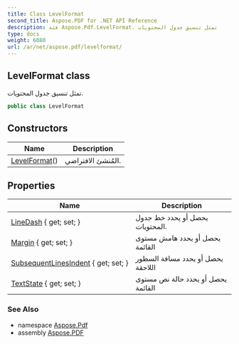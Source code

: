 ```yaml
---
title: Class LevelFormat
second_title: Aspose.PDF for .NET API Reference
description: فئة Aspose.Pdf.LevelFormat. تمثل تنسيق جدول المحتويات
type: docs
weight: 6080
url: /ar/net/aspose.pdf/levelformat/
---
```

## LevelFormat class

تمثل تنسيق جدول المحتويات.

```csharp
public class LevelFormat
```

## Constructors

| Name | Description |
| --- | --- |
| [LevelFormat](levelformat/)() | المُنشئ الافتراضي. |

## Properties

| Name | Description |
| --- | --- |
| [LineDash](../../aspose.pdf/levelformat/linedash/) { get; set; } | يحصل أو يحدد خط جدول المحتويات. |
| [Margin](../../aspose.pdf/levelformat/margin/) { get; set; } | يحصل أو يحدد هامش مستوى القائمة |
| [SubsequentLinesIndent](../../aspose.pdf/levelformat/subsequentlinesindent/) { get; set; } | يحصل أو يحدد مسافة السطور اللاحقة |
| [TextState](../../aspose.pdf/levelformat/textstate/) { get; set; } | يحصل أو يحدد حالة نص مستوى القائمة |

### See Also

* namespace [Aspose.Pdf](../../aspose.pdf/)
* assembly [Aspose.PDF](../../)